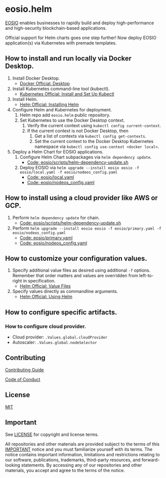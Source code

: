 # eosio.helm
[EOSIO](https://github.com/EOSIO/eos) enables businesses to rapidly build and deploy high-performance and high-security blockchain-based applications.

Official support for Helm charts goes one step further! Now deploy EOSIO application(s) via Kubernetes with premade templates.

## How to install and run locally via Docker Desktop.

1. Install Docker Desktop.
    * [Docker Official: Desktop](https://docs.docker.com/desktop)
1. Install Kubernetes command-line tool (kubectl).
    * [Kubernetes Official: Install and Set Up Kubectl](https://kubernetes.io/docs/tasks/tools/install-kubectl)
1. Install Helm.
    * [Helm Official: Installing Helm](https://helm.sh/docs/intro/install)
1. Configure Helm and Kubernetes for deployment.
    1. Helm repo add `eosio.helm` public repository.
    1. Set Kubernetes to use the Docker Desktop context.
        1. Verify the current context using `kubectl config current-context`.
        1. If the current context is not Docker Desktop, then
            1. Get a list of contexts via `kubectl config get-contexts`.
            1. Set the current context to the Docker Desktop Kubernetes namespace via `kubectl config use-context <docker local>`.
1. Deploy a Helm Chart for EOSIO applications.
    1. Configure Helm Chart subpackages via `helm dependency update`.
        * [Code: eosio/scripts/helm-dependency-update.sh](eosio/scripts/helm-dependency-update.sh)
    1. Deploy EOSIO via `helm upgrade --install eosio eosio -f eosio/local.yaml -f eosio/nodeos_config.yaml`
        * [Code: eosio/local.yaml](eosio/local.yaml)
        * [Code: eosio/nodeos_config.yaml](eosio/nodeos_config.yaml)

## How to install using a cloud provider like AWS or GCP.

1. Perform `helm dependency update` for chain.
    * [Code: eosio/scripts/helm-dependency-update.sh](eosio/scripts/helm-dependency-update.sh)
1. Perform `helm upgrade --install eosio eosio -f eosio/primary.yaml -f eosio/nodeos_config.yaml`
    * [Code: eosio/primary.yaml](eosio/primary.yaml)
    * [Code: eosio/nodeos_config.yaml](eosio/nodeos_config.yaml)

## How to customize your configuration values.

1. Specify additional value files as desired using additional `-f` options. Remember that order matters and values are overridden from left-to-right in specification.
    * [Helm Official: Value Files](https://helm.sh/docs/chart_template_guide/values_files)
1. Specify values directly as commandline arguments.
    * [Helm Official: Using Helm](https://helm.sh/docs/intro/using_helm)

## How to configure specific artifacts.

### How to configure cloud provider.

* Cloud provider: `.Values.global.cloudProvider`
* Autoscaler: `.Values.global.nodeSelector`

## Contributing

[Contributing Guide](./CONTRIBUTING.md)

[Code of Conduct](./CONTRIBUTING.md#conduct)

## License

[MIT](./LICENSE)

## Important

See [LICENSE](./LICENSE) for copyright and license terms.

All repositories and other materials are provided subject to the terms of this [IMPORTANT](./IMPORTANT.md) notice and you must familiarize yourself with its terms.  The notice contains important information, limitations and restrictions relating to our software, publications, trademarks, third-party resources, and forward-looking statements.  By accessing any of our repositories and other materials, you accept and agree to the terms of the notice.
